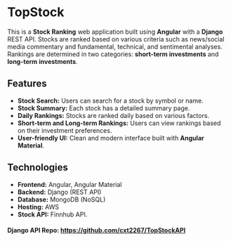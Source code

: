 # TopStock

This is a **Stock Ranking** web application built using **Angular** with a **Django** REST API. Stocks are ranked based on various criteria such as news/social media commentary and fundamental, technical, and sentimental analyses. Rankings are determined in two categories: **short-term investments** and **long-term investments**.

## Features

- **Stock Search:** Users can search for a stock by symbol or name.
- **Stock Summary:** Each stock has a detailed summary page.
- **Daily Rankings:** Stocks are ranked daily based on various factors.
- **Short-term and Long-term Rankings:** Users can view rankings based on their investment preferences.
- **User-friendly UI:** Clean and modern interface built with **Angular Material**.

## Technologies

- **Frontend:** Angular, Angular Material
- **Backend:** Django (REST API)
- **Database:** MongoDB (NoSQL)
- **Hosting:** AWS
- **Stock API:** Finnhub API.

#### Django API Repo: https://github.com/cxt2267/TopStockAPI



